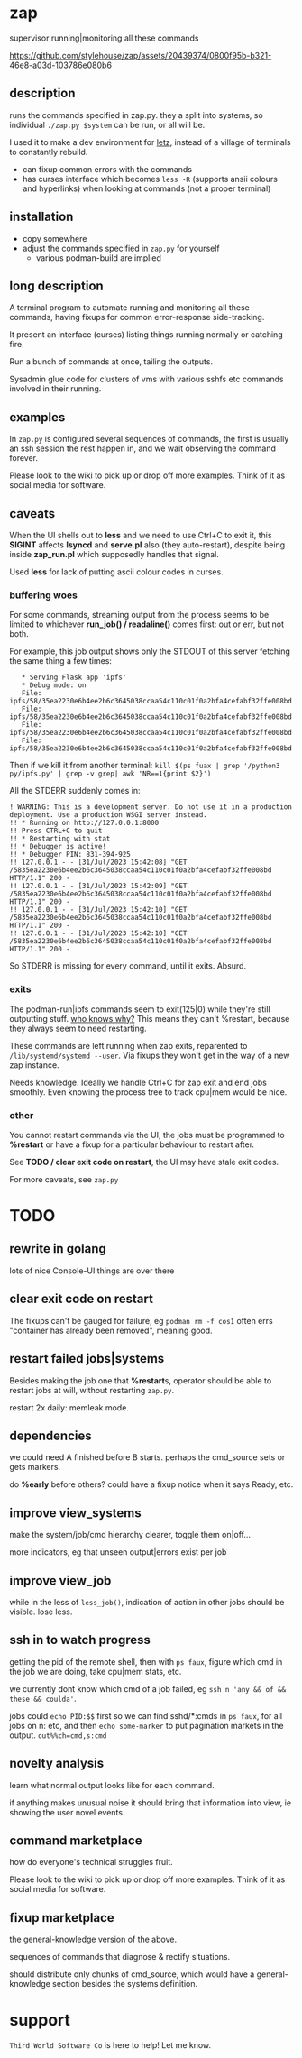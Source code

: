 # zap
supervisor running|monitoring all these commands

https://github.com/stylehouse/zap/assets/20439374/0800f95b-b321-46e8-a03d-103786e080b6

## description

runs the commands specified in zap.py. they a split into systems, so individual `./zap.py $system` can be run, or all will be.

I used it to make a dev environment for [letz](https://github.com/stylehouse/letz), instead of a village of terminals to constantly rebuild.

- can fixup common errors with the commands
- has curses interface which becomes `less -R` (supports ansii colours and hyperlinks) when looking at commands (not a proper terminal)

## installation

* copy somewhere
* adjust the commands specified in `zap.py` for yourself
  * various podman-build are implied

## long description

A terminal program to automate running and monitoring all these commands, having fixups for common error-response side-tracking.

It present an interface (curses) listing things running normally or catching fire.

Run a bunch of commands at once, tailing the outputs.

Sysadmin glue code for clusters of vms with various sshfs etc commands involved in their running.

## examples

In `zap.py` is configured several sequences of commands,
    the first is usually an ssh session the rest happen in,
    and we wait observing the command forever.

Please look to the wiki to pick up or drop off more examples. Think of it as social media for software.

## caveats

When the UI shells out to **less** and we need to use Ctrl+C to exit it, this **SIGINT** affects **lsyncd** and **serve.pl** also (they auto-restart), despite being inside **zap_run.pl** which supposedly handles that signal.

Used **less** for lack of putting ascii colour codes in curses.

### buffering woes

For some commands, streaming output from the process seems to be limited to whichever **run_job() / readaline()** comes first: out or err, but not both.

For example, this job output shows only the STDOUT of this server fetching the same thing a few times:
```
   * Serving Flask app 'ipfs'
   * Debug mode: on
   File: ipfs/58/35ea2230e6b4ee2b6c3645038ccaa54c110c01f0a2bfa4cefabf32ffe008bd
   File: ipfs/58/35ea2230e6b4ee2b6c3645038ccaa54c110c01f0a2bfa4cefabf32ffe008bd
   File: ipfs/58/35ea2230e6b4ee2b6c3645038ccaa54c110c01f0a2bfa4cefabf32ffe008bd
   File: ipfs/58/35ea2230e6b4ee2b6c3645038ccaa54c110c01f0a2bfa4cefabf32ffe008bd
```

Then if we kill it from another terminal:
```kill $(ps fuax | grep '/python3 py/ipfs.py' | grep -v grep| awk 'NR==1{print $2}')```

All the STDERR suddenly comes in:
```
! WARNING: This is a development server. Do not use it in a production deployment. Use a production WSGI server instead.
!! * Running on http://127.0.0.1:8000
!! Press CTRL+C to quit
!! * Restarting with stat
!! * Debugger is active!
!! * Debugger PIN: 831-394-925
!! 127.0.0.1 - - [31/Jul/2023 15:42:08] "GET /5835ea2230e6b4ee2b6c3645038ccaa54c110c01f0a2bfa4cefabf32ffe008bd HTTP/1.1" 200 -
!! 127.0.0.1 - - [31/Jul/2023 15:42:09] "GET /5835ea2230e6b4ee2b6c3645038ccaa54c110c01f0a2bfa4cefabf32ffe008bd HTTP/1.1" 200 -
!! 127.0.0.1 - - [31/Jul/2023 15:42:10] "GET /5835ea2230e6b4ee2b6c3645038ccaa54c110c01f0a2bfa4cefabf32ffe008bd HTTP/1.1" 200 -
!! 127.0.0.1 - - [31/Jul/2023 15:42:10] "GET /5835ea2230e6b4ee2b6c3645038ccaa54c110c01f0a2bfa4cefabf32ffe008bd HTTP/1.1" 200 -
```

So STDERR is missing for every command, until it exits. Absurd.

### exits

The podman-run|ipfs commands seem to exit(125|0) while they're still outputting stuff. [who knows why?](https://stackoverflow.com/questions/881388/double-fork-when-creating-a-daemon/5386753#5386753) This means they can't %restart, because they always seem to need restarting.

These commands are left running when zap exits, reparented to `/lib/systemd/systemd --user`. Via fixups they won't get in the way of a new zap instance.

Needs knowledge. Ideally we handle Ctrl+C for zap exit and end jobs smoothly. Even knowing the process tree to track cpu|mem would be nice.

### other

You cannot restart commands via the UI, the jobs must be programmed to **%restart** or have a fixup for a particular behaviour to restart after.

See **TODO / clear exit code on restart**, the UI may have stale exit codes.

For more caveats, see `zap.py`

# TODO

## rewrite in golang
lots of nice Console-UI things are over there

## clear exit code on restart
The fixups can't be gauged for failure, eg `podman rm -f cos1` often errs "container has already been removed", meaning good.

## restart failed jobs|systems
Besides making the job one that **%restart**s, operator should be able to restart jobs at will, without restarting `zap.py`.

restart 2x daily: memleak mode.

## dependencies
we could need A finished before B starts. perhaps the cmd_source sets or gets markers.

do **%early** before others? could have a fixup notice when it says Ready, etc.

## improve view_systems
make the system/job/cmd hierarchy clearer, toggle them on|off...

more indicators, eg that unseen output|errors exist per job

## improve view_job
while in the less of `less_job()`, indication of action in other jobs should be visible. lose less.

## ssh in to watch progress
getting the pid of the remote shell, then with `ps faux`, figure which cmd in the job we are doing, take cpu|mem stats, etc.

we currently dont know which cmd of a job failed, eg `ssh n 'any && of && these && coulda'`.

jobs could `echo PID:$$` first so we can find sshd/*:cmds in `ps faux`, for all jobs on n: etc, and then `echo some-marker` to put pagination markets in the output. `out%%ch=cmd,s:cmd`

## novelty analysis
learn what normal output looks like for each command.

if anything makes unusual noise it should bring that information into view, ie showing the user novel events.

## command marketplace
how do everyone's technical struggles fruit.

Please look to the wiki to pick up or drop off more examples. Think of it as social media for software.

## fixup marketplace
the general-knowledge version of the above.

sequences of commands that diagnose & rectify situations.

should distribute only chunks of cmd_source, which would have a general-knowledge section besides the systems definition.

# support

`Third World Software Co` is here to help! Let me know.
